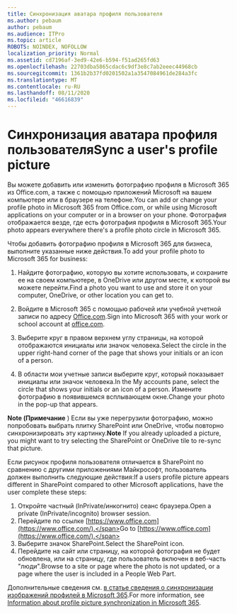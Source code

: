 ```yaml
---
title: Синхронизация аватара профиля пользователя
ms.author: pebaum
author: pebaum
ms.audience: ITPro
ms.topic: article
ROBOTS: NOINDEX, NOFOLLOW
localization_priority: Normal
ms.assetid: cd7196af-3ed9-42e6-b594-f51ad265fd63
ms.openlocfilehash: 22703dba5865cdac6c9df3e8c7ab2eeec44968cb
ms.sourcegitcommit: 1361b2b37fd0201502a1a3547084961de284a3fc
ms.translationtype: MT
ms.contentlocale: ru-RU
ms.lasthandoff: 08/11/2020
ms.locfileid: "46616839"
---
```

# <a name="sync-a-users-profile-picture"></a><span data-ttu-id="c3a2e-102">Синхронизация аватара профиля пользователя</span><span class="sxs-lookup"><span data-stu-id="c3a2e-102">Sync a user's profile picture</span></span>

<span data-ttu-id="c3a2e-103">Вы можете добавить или изменить фотографию профиля в Microsoft 365 из Office.com, а также с помощью приложений Microsoft на вашем компьютере или в браузере на телефоне.</span><span class="sxs-lookup"><span data-stu-id="c3a2e-103">You can add or change your profile photo in Microsoft 365 from Office.com, or while using Microsoft applications on your computer or in a browser on your phone.</span></span> <span data-ttu-id="c3a2e-104">Фотография отображается везде, где есть фотография профиля в Microsoft 365.</span><span class="sxs-lookup"><span data-stu-id="c3a2e-104">Your photo appears everywhere there's a profile photo circle in Microsoft 365.</span></span>

<span data-ttu-id="c3a2e-105">Чтобы добавить фотографию профиля в Microsoft 365 для бизнеса, выполните указанные ниже действия.</span><span class="sxs-lookup"><span data-stu-id="c3a2e-105">To add your profile photo to Microsoft 365 for business:</span></span>

1. <span data-ttu-id="c3a2e-106">Найдите фотографию, которую вы хотите использовать, и сохраните ее на своем компьютере, в OneDrive или другом месте, к которой вы можете перейти.</span><span class="sxs-lookup"><span data-stu-id="c3a2e-106">Find a photo you want to use and store it on your computer, OneDrive, or other location you can get to.</span></span>

2. <span data-ttu-id="c3a2e-107">Войдите в Microsoft 365 с помощью рабочей или учебной учетной записи по адресу [Office.com](https://www.office.com).</span><span class="sxs-lookup"><span data-stu-id="c3a2e-107">Sign into Microsoft 365 with your work or school account at [office.com](https://www.office.com).</span></span>

3. <span data-ttu-id="c3a2e-108">Выберите круг в правом верхнем углу страницы, на которой отображаются инициалы или значок человека.</span><span class="sxs-lookup"><span data-stu-id="c3a2e-108">Select the circle in the upper right-hand corner of the page that shows your initials or an icon of a person.</span></span>

4. <span data-ttu-id="c3a2e-109">В области мои учетные записи выберите круг, который показывает инициалы или значок человека.</span><span class="sxs-lookup"><span data-stu-id="c3a2e-109">In the My accounts pane, select the circle that shows your initials or an icon of a person.</span></span> <span data-ttu-id="c3a2e-110">Измените фотографию в появившемся всплывающем окне.</span><span class="sxs-lookup"><span data-stu-id="c3a2e-110">Change your photo in the pop-up that appears.</span></span>

<span data-ttu-id="c3a2e-111">**Note (Примечание** ) Если вы уже перегрузили фотографию, можно попробовать выбрать плитку SharePoint или OneDrive, чтобы повторно синхронизировать эту картинку.</span><span class="sxs-lookup"><span data-stu-id="c3a2e-111">**Note** If you already uploaded a picture, you might want to try selecting the SharePoint or OneDrive tile to re-sync that picture.</span></span>

<span data-ttu-id="c3a2e-112">Если рисунок профиля пользователя отличается в SharePoint по сравнению с другими приложениями Майкрософт, пользователь должен выполнить следующие действия:</span><span class="sxs-lookup"><span data-stu-id="c3a2e-112">If a users profile picture appears different in SharePoint compared to other Microsoft applications, have the user complete these steps:</span></span>

1. <span data-ttu-id="c3a2e-113">Откройте частный (InPrivate/инкогнито) сеанс браузера.</span><span class="sxs-lookup"><span data-stu-id="c3a2e-113">Open a private (InPrivate/incognito) browser session.</span></span>
2. <span data-ttu-id="c3a2e-114">Перейдите по ссылке [https://www.office.com](https://www.office.com/).</span><span class="sxs-lookup"><span data-stu-id="c3a2e-114">Go to [https://www.office.com](https://www.office.com/).</span></span>
3. <span data-ttu-id="c3a2e-115">Выберите значок SharePoint.</span><span class="sxs-lookup"><span data-stu-id="c3a2e-115">Select the SharePoint icon.</span></span>
4. <span data-ttu-id="c3a2e-116">Перейдите на сайт или страницу, на которой фотография не будет обновлена, или на страницу, где пользователь включен в веб-часть "люди".</span><span class="sxs-lookup"><span data-stu-id="c3a2e-116">Browse to a site or page where the photo is not updated, or a page where the user is included in a People Web Part.</span></span>

<span data-ttu-id="c3a2e-117">Дополнительные сведения см. [в статье сведения о синхронизации изображений профилей в Microsoft 365](https://support.office.com/article/information-about-profile-picture-synchronization-in-office-365-20594d76-d054-4af4-a660-401133e3d48a).</span><span class="sxs-lookup"><span data-stu-id="c3a2e-117">For more information, see [Information about profile picture synchronization in Microsoft 365](https://support.office.com/article/information-about-profile-picture-synchronization-in-office-365-20594d76-d054-4af4-a660-401133e3d48a).</span></span>

